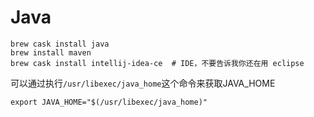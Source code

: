 # Java

```
brew cask install java
brew install maven
brew cask install intellij-idea-ce  # IDE，不要告诉我你还在用 eclipse
```

可以通过执行`/usr/libexec/java_home`这个命令来获取JAVA_HOME

```
export JAVA_HOME="$(/usr/libexec/java_home)"
```

